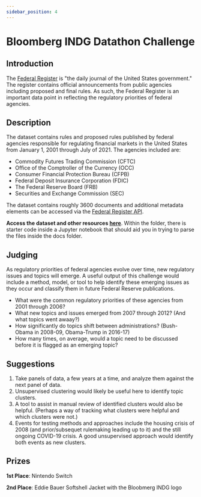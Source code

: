 ```yaml
---
sidebar_position: 4
---
```


# Bloomberg INDG Datathon Challenge

## Introduction
The [Federal Register](https://www.federalregister.gov/) is "the daily journal of the United States government." The register contains official announcements from public agencies including proposed and final rules.  As such, the Federal Register is an important data point in reflecting the regulatory priorities of federal agencies.  

## Description

The dataset contains rules and proposed rules published by federal agencies responsible for regulating financial markets in the United States from January 1, 2001 through July of 2021.  The agencies included are:

- Commodity Futures Trading Commission (CFTC)
- Office of the Comptroller of the Currency (OCC)
- Consumer Financial Protection Bureau (CFPB)
- Federal Deposit Insurance Corporation (FDIC)
- The Federal Reserve Board (FRB)
- Securities and Exchange Commission (SEC)

The dataset contains roughly 3600 documents and additional metadata elements can be accessed via the [Federal Register API](https://www.federalregister.gov/developers/documentation/api/v1#/).

**Access the dataset and other resources [here](https://drive.google.com/drive/folders/1OaB0aj7GosNXQHW0xo-MzVl_1QOkRLfd?usp=sharing)**. Within the folder, there is starter code inside a Jupyter notebook that should aid you in trying to parse the files inside the docs folder.

## Judging
As regulatory priorities of federal agencies evolve over time, new regulatory issues and topics will emerge.  A useful output of this challenge would include a method, model, or tool to help identify these emerging issues as they occur and classify them in future Federal Reserve publications.

- What were the common regulatory priorities of these agencies from 2001 through 2006?
- What new topics and issues emerged from 2007 through 2012?  (And what topics went awaay?)
- How significantly do topics shift between administrations?  (Bush-Obama in 2008-09, Obama-Trump in 2016-17)
- How many times, on average, would a topic need to be discussed before it is flagged as an emerging topic?

## Suggestions 

1.  Take panels of data, a few years at a time, and analyze them against the next panel of data.  
2.  Unsupervised clustering would likely be useful here to identify topic clusters.
3.  A tool to assist in manual review of identified clusters would also be helpful.  (Perhaps a way of tracking what clusters were helpful and which clusters were not.)
4.  Events for testing methods and approaches include the housing crisis of 2008 (and prior/subsequet rulemaking leading up to it) and the still ongoing COVID-19 crisis.  A good unsupervised approach would identify both events as new clusters.


## Prizes
**1st Place**: Nintendo Switch

**2nd Place**: Eddie Bauer Softshell Jacket with the Bloobmerg INDG logo
